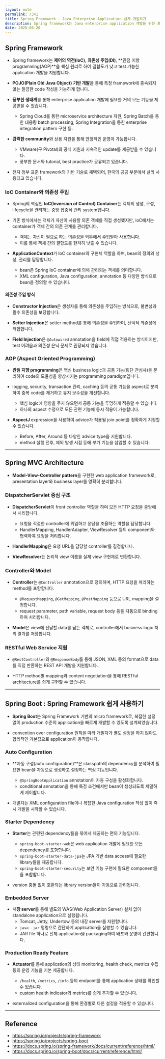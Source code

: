 ```yaml
---
layout: note
permalink: /341
title: Spring Framework - Java Enterprise Application 쉽게 개발하기
description: Spring framework는 Java enterprise application 개발을 위한 포괄적인 programming 및 configuration model을 제공하는 opensource application framework입니다.
date: 2025-06-20
---
```



## Spring Framework

- Spring framework는 **제어의 역전(IoC)**, **의존성 주입(DI)**, **관점 지향 programming(AOP)**을 핵심 원리로 하여 결합도가 낮고 test 가능한 application 개발을 지원합니다.

- **POJO(Plain Old Java Object) 기반 개발**을 통해 특정 framework에 종속되지 않는 깔끔한 code 작성을 가능하게 합니다.

- **풍부한 생태계**를 통해 enterprise application 개발에 필요한 거의 모든 기능을 제공받을 수 있습니다.
    - Spring Cloud를 통한 microservice architecture 지원, Spring Batch를 통한 대용량 batch processing, Spring Integration을 통한 enterprise integration pattern 구현 등.

- **강력한 community**와 상용 지원을 통해 안정적인 운영이 가능합니다.
    - VMware(구 Pivotal)의 공식 지원과 지속적인 update를 제공받을 수 있습니다.
    - 풍부한 문서와 tutorial, best practice가 공유되고 있습니다.

- 전자 정부 표준 framework의 기반 기술로 채택되어, 한국의 공공 부문에서 널리 사용되고 있습니다.


### IoC Container와 의존성 주입

- Spring의 핵심인 **IoC(Inversion of Control) Container**는 객체의 생성, 구성, lifecycle을 관리하는 중앙 집중식 관리 system입니다.

- 기존 방식에서는 객체가 자신이 사용할 의존 객체를 직접 생성했지만, IoC에서는 container가 객체 간의 의존 관계를 관리합니다.
    - 객체는 자신이 필요로 하는 의존성을 외부에서 주입받아 사용합니다.
    - 이를 통해 객체 간의 결합도를 현저히 낮출 수 있습니다.

- **ApplicationContext**가 IoC container의 구현체 역할을 하며, bean의 정의와 생성, 관리를 담당합니다.
    - bean은 Spring IoC container에 의해 관리되는 객체를 의미합니다.
    - XML configuration, Java configuration, annotation 등 다양한 방식으로 bean을 정의할 수 있습니다.

#### 의존성 주입 방식

- **Constructor Injection**은 생성자를 통해 의존성을 주입하는 방식으로, 불변성과 필수 의존성을 보장합니다.

- **Setter Injection**은 setter method를 통해 의존성을 주입하며, 선택적 의존성에 적합합니다.

- **Field Injection**은 `@Autowired` annotation을 field에 직접 적용하는 방식이지만, test 어려움과 의존성 은닉 문제로 권장되지 않습니다.


### AOP (Aspect Oriented Programming)

- **관점 지향 programming**은 핵심 business logic과 공통 기능(횡단 관심사)을 분리하여 code의 모듈성을 향상시키는 programming paradigm입니다.

- logging, security, transaction 관리, caching 등의 공통 기능을 aspect로 분리하여 중복 code를 제거하고 유지 보수성을 개선합니다.
    - 핵심 logic에 영향을 주지 않으면서 공통 기능을 투명하게 적용할 수 있습니다.
    - 하나의 aspect 수정으로 모든 관련 기능에 동시 적용이 가능합니다.

- **AspectJ** expression을 사용하여 advice가 적용될 join point를 정확하게 지정할 수 있습니다.
    - Before, After, Around 등 다양한 advice type을 지원합니다.
    - method 실행 전후, 예외 발생 시점 등에 부가 기능을 삽입할 수 있습니다.


---


## Spring MVC Architecture

- **Model-View-Controller pattern**을 구현한 web application framework로, presentation layer와 business layer를 명확히 분리합니다.


### DispatcherServlet 중심 구조

- **DispatcherServlet**이 front controller 역할을 하며 모든 HTTP 요청을 중앙에서 처리합니다.
    - 요청을 적절한 controller에 위임하고 응답을 조율하는 역할을 담당합니다.
    - HandlerMapping, HandlerAdapter, ViewResolver 등의 component와 협력하여 요청을 처리합니다.

- **HandlerMapping**은 요청 URL을 담당할 controller를 결정합니다.

- **ViewResolver**는 논리적 view 이름을 실제 view 구현체로 변환합니다.


### Controller와 Model

- **Controller**는 `@Controller` annotation으로 정의하며, HTTP 요청을 처리하는 method를 포함합니다.
    - `@RequestMapping`, `@GetMapping`, `@PostMapping` 등으로 URL mapping을 설정합니다.
    - request parameter, path variable, request body 등을 자동으로 binding하여 처리합니다.

- **Model**은 view에 전달할 data를 담는 객체로, controller에서 business logic 처리 결과를 저장합니다.


### RESTful Web Service 지원

- `@RestController`와 `@ResponseBody`를 통해 JSON, XML 등의 format으로 data를 직접 반환하는 REST API 개발을 지원합니다.

- HTTP method별 mapping과 content negotiation을 통해 RESTful architecture를 쉽게 구현할 수 있습니다.


---


## Spring Boot : Spring Framework 쉽게 사용하기

- **Spring Boot**는 Spring Framework 기반의 micro framework로, 복잡한 설정 없이 production 수준의 application을 빠르게 개발할 수 있도록 설계되었습니다.

- convention over configuration 원칙을 따라 개발자가 별도 설정을 하지 않아도 합리적인 기본값으로 application이 동작합니다.


### Auto Configuration

- **자동 구성(auto configuration)**은 classpath의 dependency를 분석하여 필요한 bean을 자동으로 생성하고 설정하는 핵심 기능입니다.
    - `@SpringBootApplication` annotation이 자동 구성을 활성화합니다.
    - conditional annotation을 통해 특정 조건에서만 bean이 생성되도록 세밀하게 제어합니다.

- 개발자는 XML configuration file이나 복잡한 Java configuration 작성 없이 즉시 개발을 시작할 수 있습니다.


### Starter Dependency

- **Starter**는 관련된 dependency들을 묶어서 제공하는 편의 기능입니다.
    - `spring-boot-starter-web`은 web application 개발에 필요한 모든 dependency를 포함합니다.
    - `spring-boot-starter-data-jpa`는 JPA 기반 data access에 필요한 library들을 제공합니다.
    - `spring-boot-starter-security`는 보안 기능 구현에 필요한 component들을 포함합니다.

- version 충돌 없이 호환되는 library version들이 자동으로 관리됩니다.


### Embedded Server

- **내장 server**를 통해 별도의 WAS(Web Application Server) 설치 없이 standalone application으로 실행됩니다.
    - Tomcat, Jetty, Undertow 등의 내장 server를 지원합니다.
    - `java -jar` 명령으로 간단하게 application을 실행할 수 있습니다.
    - JAR file 하나로 전체 application을 packaging하여 배포와 운영이 간편합니다.


### Production Ready Feature

- **Actuator**를 통해 application의 상태 monitoring, health check, metrics 수집 등의 운영 기능을 기본 제공합니다.
    - `/health`, `/metrics`, `/info` 등의 endpoint를 통해 application 상태를 확인할 수 있습니다.
    - custom health indicator와 metrics를 쉽게 추가할 수 있습니다.

- externalized configuration을 통해 환경별로 다른 설정을 적용할 수 있습니다.


---


## Reference

- <https://spring.io/projects/spring-framework>
- <https://spring.io/projects/spring-boot>
- <https://docs.spring.io/spring-framework/docs/current/reference/html/>
- <https://docs.spring.io/spring-boot/docs/current/reference/html/>
